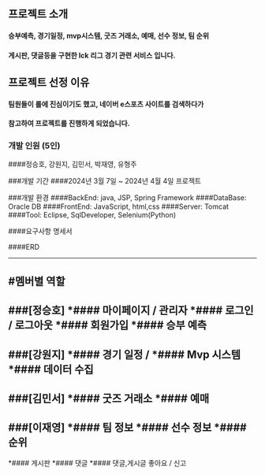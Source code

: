 프로젝트 소개
---
#### 승부예측, 경기일정, mvp시스템, 굿즈 거래소, 예매, 선수 정보, 팀 순위
#### 게시판, 댓글등을 구현한 lck 리그 경기 관련 서비스 입니다.

프로젝트 선정 이유
---
#### 팀원들이 롤에 진심이기도 했고, 네이버 e스포츠 사이트를 검색하다가 
#### 참고하여 프로젝트를 진행하게 되었습니다.

### 개발 인원 (5인)
####정승호, 강원지, 김민서, 박재영, 유형주

###개발 기간
####2024년 3월 7일 ~ 2024년 4월 4일 프로젝트 

###개발 환경
####BackEnd: java, JSP, Spring Framework
####DataBase: Oracle DB
####FrontEnd: JavaScript, html,css
####Server: Tomcat
####Tool: Eclipse, SqlDeveloper, Selenium(Python)

####요구사항 명세서 


####ERD

---

#멤버별 역할
---
###[정승호]
*#### 마이페이지 / 관리자
*#### 로그인 / 로그아웃
*#### 회원가입
*#### 승부 예측
---
###[강원지]
*#### 경기 일정 / 
*#### Mvp 시스템
*#### 데이터 수집
---
###[김민서]
*#### 굿즈 거래소
*#### 예매
---
###[이재영]
*#### 팀 정보
*#### 선수 정보
*#### 순위
---
*#### 게시판
*#### 댓글
*#### 댓글,게시글 좋아요 / 신고
